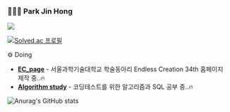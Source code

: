 ### 🧑🏼‍💻 Park Jin Hong

<a href="https://jiinhong.github.io" target="_blank"><img src="https://img.shields.io/badge/BLOG-222222?style=flat-square&logo=githubpages&logoColor=white"/></a>  

[![Solved.ac 프로필](http://mazassumnida.wtf/api/mini/generate_badge?boj=com5942)](https://solved.ac/profile/com5942)  

⚙ Doing
<ul>
  <li>
    <a href="https://github.com/Endless-Creation-Official/EC_page"><b>EC_page</b></a> - 서울과학기술대학교 학술동아리 Endless Creation 34th 홈페이지 제작 중..🔥
  </li>
  <li>
    <a href="https://foregoing-stilton-93d.notion.site/14f65952411c4ee5b593bc67b5adaec4"><b>Algorithm study</b></a> - 코딩테스트를 위한 알고리즘과 SQL 공부 중..🔥
  </li>
</ul>

![Anurag's GitHub stats](https://github-readme-stats.vercel.app/api?username=JiinHong&show_icons=true&theme=default&line_height=20&count_private=true)

<!--
**JiinHong/JiinHong** is a ✨ _special_ ✨ repository because its `README.md` (this file) appears on your GitHub profile.

Here are some ideas to get you started:

- 🔭 I’m currently working on ...
- 🌱 I’m currently learning ...
- 👯 I’m looking to collaborate on ...
- 🤔 I’m looking for help with ...
- 💬 Ask me about ...
- 📫 How to reach me: ...
- 😄 Pronouns: ...
- ⚡ Fun fact: ...
-->
